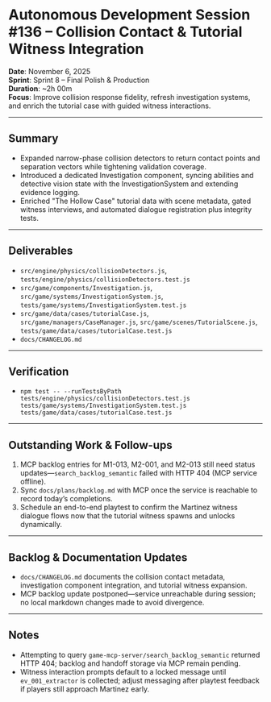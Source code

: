 # Autonomous Development Session #136 – Collision Contact & Tutorial Witness Integration

**Date**: November 6, 2025  
**Sprint**: Sprint 8 – Final Polish & Production  
**Duration**: ~2h 00m  
**Focus**: Improve collision response fidelity, refresh investigation systems, and enrich the tutorial case with guided witness interactions.

---

## Summary
- Expanded narrow-phase collision detectors to return contact points and separation vectors while tightening validation coverage.
- Introduced a dedicated Investigation component, syncing abilities and detective vision state with the InvestigationSystem and extending evidence logging.
- Enriched "The Hollow Case" tutorial data with scene metadata, gated witness interviews, and automated dialogue registration plus integrity tests.

---

## Deliverables
- `src/engine/physics/collisionDetectors.js`, `tests/engine/physics/collisionDetectors.test.js`
- `src/game/components/Investigation.js`, `src/game/systems/InvestigationSystem.js`, `tests/game/systems/InvestigationSystem.test.js`
- `src/game/data/cases/tutorialCase.js`, `src/game/managers/CaseManager.js`, `src/game/scenes/TutorialScene.js`, `tests/game/data/cases/tutorialCase.test.js`
- `docs/CHANGELOG.md`

---

## Verification
- `npm test -- --runTestsByPath tests/engine/physics/collisionDetectors.test.js tests/game/systems/InvestigationSystem.test.js tests/game/data/cases/tutorialCase.test.js`

---

## Outstanding Work & Follow-ups
1. MCP backlog entries for M1-013, M2-001, and M2-013 still need status updates—`search_backlog_semantic` failed with HTTP 404 (MCP service offline).
2. Sync `docs/plans/backlog.md` with MCP once the service is reachable to record today’s completions.
3. Schedule an end-to-end playtest to confirm the Martinez witness dialogue flows now that the tutorial witness spawns and unlocks dynamically.

---

## Backlog & Documentation Updates
- `docs/CHANGELOG.md` documents the collision contact metadata, investigation component integration, and tutorial witness expansion.
- MCP backlog update postponed—service unreachable during session; no local markdown changes made to avoid divergence.

---

## Notes
- Attempting to query `game-mcp-server/search_backlog_semantic` returned HTTP 404; backlog and handoff storage via MCP remain pending.
- Witness interaction prompts default to a locked message until `ev_001_extractor` is collected; adjust messaging after playtest feedback if players still approach Martinez early.
